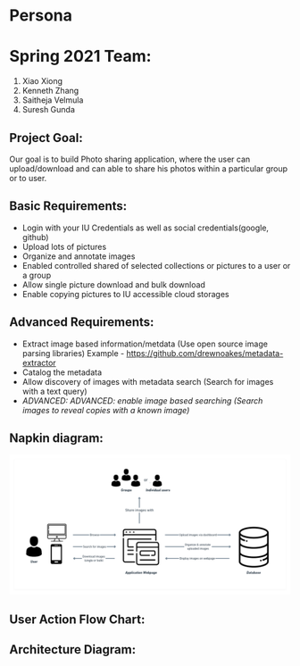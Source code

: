 # Persona
 # Spring 2021 Team:
   1) Xiao Xiong
   2) Kenneth Zhang
   3) Saitheja Velmula
   4) Suresh Gunda

## Project Goal:
Our goal is to build Photo sharing application, where the user can upload/download and can able to share his photos within a particular group or to user.

## Basic Requirements:
* Login with your IU Credentials as well as social credentials(google, github)
* Upload lots of pictures
* Organize and annotate images
* Enabled controlled shared of selected collections or pictures to a user or a group
* Allow single picture download and bulk download
* Enable copying pictures to IU accessible cloud storages

## Advanced Requirements:
* Extract image based information/metdata (Use open source image parsing libraries) Example - https://github.com/drewnoakes/metadata-extractor
* Catalog the metadata
* Allow discovery of images with metadata search (Search for images with a text query)
* _ADVANCED: ADVANCED: enable image based searching (Search images to reveal copies with a known image)_

## Napkin diagram:
![Persona_napkin_diagram](https://raw.githubusercontent.com/airavata-courses/Persona/main/Persona_napkin_diagram.png)


## User Action Flow Chart:


## Architecture Diagram:

